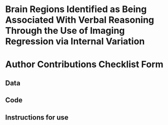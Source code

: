 # Brain Regions Identified as Being Associated With Verbal Reasoning Through the Use of Imaging Regression via Internal Variation

# Author Contributions Checklist Form

## Data


## Code


## Instructions for use

